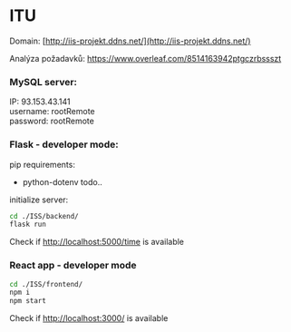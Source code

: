 # ITU

Domain: [http://iis-projekt.ddns.net/](http://iis-projekt.ddns.net/)

Analýza požadavků: https://www.overleaf.com/8514163942ptgczrbssszt

### MySQL server:
IP: 93.153.43.141\
username: rootRemote\
password: rootRemote



### Flask - developer mode:
pip requirements:
- python-dotenv
todo..

initialize server:
```bash
cd ./ISS/backend/
flask run
```
Check if [http://localhost:5000/time](http://localhost:5000/time) is available


### React app - developer mode
```bash
cd ./ISS/frontend/
npm i
npm start
```
Check if [http://localhost:3000/](http://localhost:3000/) is available